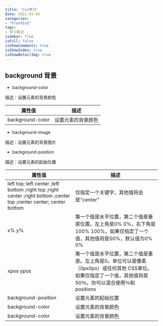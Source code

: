 ```yaml
---
title: 'Css学习'
date: 2021-03-03
categories:
- "FrontEnd"
tags:
- 学习笔记
sidebar: true
isFull: false
isShowComments: true
isShowIndex: true
isShowDetailImg: true
---
```


## background 背景

- background-color

描述：设置元素的背景颜色

|属性值|描述|
|-----------|--------------|
|background-color|设置元素的背景颜色|


- background-image

描述：设置元素的背景图片

- background-position

描述：设置元素的起始位置

|属性值|描述|
|-----------|--------------|
|left top; left center ;left bottom ;right top ;right center ;right bottom ;center top ;center center; center bottom|仅指定一个关键字，其他值将会是"center"|
|x% y%|第一个值是水平位置，第二个值是垂直位置。左上角是0% 0%，右下角是100% 100%，如果仅指定了一个值，其他值将是50%，默认值为0% 0%|
|xpos ypos|第一个值是水平位置，第二个值是垂直。左上角是0。单位可以是像素（0px0px）或任何其他 CSS单位。如果仅指定了一个值，其他值将是50％。你可以混合使用％和positions|
|background-position|设置元素的起始位置|left top; left center ;left bottom ;right top ;right center ;right bottom ;center top ;center center; center bottom|如果仅指定一个关键字，其他值将会是"center"|
|background-color|设置元素的背景颜色|
|background-color|设置元素的背景颜色|
